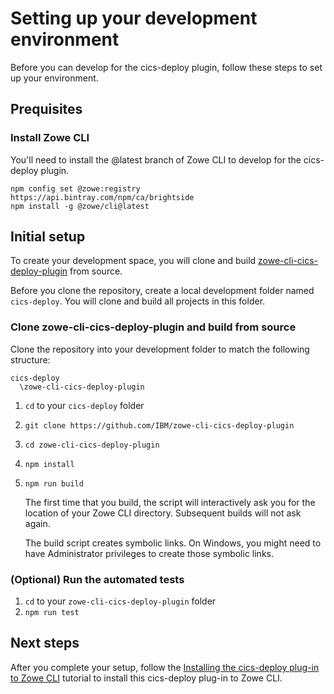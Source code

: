 # Setting up your development environment
Before you can develop for the cics-deploy plugin, follow these steps to set up your environment.

## Prequisites
### Install Zowe CLI
You'll need to install the @latest branch of Zowe CLI to develop for the cics-deploy plugin.

```
npm config set @zowe:registry https://api.bintray.com/npm/ca/brightside
npm install -g @zowe/cli@latest
```

## Initial setup 
To create your development space, you will clone and build [zowe-cli-cics-deploy-plugin]() from source.

Before you clone the repository, create a local development folder named `cics-deploy`. You will clone and build all projects in this folder.

### Clone zowe-cli-cics-deploy-plugin and build from source
Clone the repository into your development folder to match the following structure:
```
cics-deploy
  \zowe-cli-cics-deploy-plugin
```

1. `cd` to your `cics-deploy` folder
2. `git clone https://github.com/IBM/zowe-cli-cics-deploy-plugin`
3. `cd zowe-cli-cics-deploy-plugin`
4. `npm install`
5. `npm run build`

    The first time that you build, the script will interactively ask you for the location of your Zowe CLI directory. Subsequent builds will not ask again.
    
    The build script creates symbolic links. On Windows, you might need to have Administrator privileges to create those symbolic links.

### (Optional) Run the automated tests

1. `cd` to your `zowe-cli-cics-deploy-plugin` folder
2. `npm run test`

## Next steps
After you complete your setup, follow the [Installing the cics-deploy plug-in to Zowe CLI](./cics-deploy/CICSDeployPlugin.md) tutorial to install this cics-deploy plug-in to Zowe CLI.
